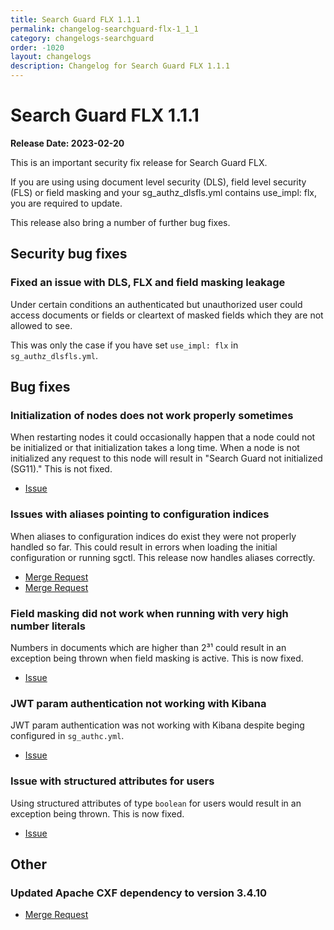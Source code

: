 ```yaml
---
title: Search Guard FLX 1.1.1
permalink: changelog-searchguard-flx-1_1_1
category: changelogs-searchguard
order: -1020
layout: changelogs
description: Changelog for Search Guard FLX 1.1.1
---
```


<!--- Copyright 2022 floragunn GmbH -->

# Search Guard FLX 1.1.1

**Release Date: 2023-02-20**

This is an important security fix release for Search Guard FLX. 

If you are using using document level security (DLS), field level security (FLS) or field masking and your sg_authz_dlsfls.yml contains use_impl: flx, you are required to update.

This release also bring a number of further bug fixes.

## Security bug fixes

### Fixed an issue with DLS, FLX and field masking leakage

Under certain conditions an authenticated but unauthorized user could access documents or fields or cleartext of masked fields which they are not allowed to see.

This was only the case if you have set `use_impl: flx` in `sg_authz_dlsfls.yml`.

## Bug fixes

### Initialization of nodes does not work properly sometimes

When restarting nodes it could occasionally happen that a node could not be initialized or that initialization takes a long time.
When a node is not initialized any request to this node will result in "Search Guard not initialized (SG11)." This is not fixed.

* [Issue](https://git.floragunn.com/search-guard/search-guard-suite-enterprise/-/issues/148)

### Issues with aliases pointing to configuration indices 

When aliases to configuration indices do exist they were not properly handled so far. This could result in errors when loading the initial configuration or running sgctl. This release now handles aliases correctly.

* [Merge Request](https://git.floragunn.com/search-guard/search-guard-suite-enterprise/-/merge_requests/325)
* [Merge Request](https://git.floragunn.com/search-guard/search-guard-suite-enterprise/-/merge_requests/328)

### Field masking did not work when running with very high number literals

Numbers in documents which are higher than 2³¹ could result in an exception being thrown when field masking is active. This is now fixed.

* [Issue](https://git.floragunn.com/search-guard/search-guard-suite-enterprise/-/issues/154)

### JWT param authentication not working with Kibana

JWT param authentication was not working with Kibana despite beging configured in `sg_authc.yml`.

* [Issue](https://git.floragunn.com/search-guard/search-guard-suite-enterprise/-/issues/143)

### Issue with structured attributes for users

Using structured attributes of type `boolean` for users would result in an exception being thrown. This is now fixed.

* [Issue](https://git.floragunn.com/search-guard/search-guard-suite-enterprise/-/issues/135)

## Other

### Updated Apache CXF dependency to version 3.4.10

* [Merge Request](https://git.floragunn.com/search-guard/search-guard-suite-enterprise/-/merge_requests/324)

